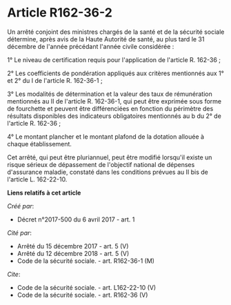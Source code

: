 # Article R162-36-2

Un arrêté conjoint des ministres chargés de la santé et de la sécurité sociale détermine, après avis de la Haute Autorité de
santé, au plus tard le 31 décembre de l'année précédant l'année civile considérée : 

1° Le niveau de certification requis pour l'application de l'article R. 162-36 ; 

2° Les coefficients de pondération appliqués aux critères mentionnés aux 1° et 2° du I de l'article R. 162-36-1 ; 

3° Les modalités de détermination et la valeur des taux de rémunération mentionnés au II de l'article R. 162-36-1, qui peut
être exprimée sous forme de fourchette et peuvent être différenciées en fonction du périmètre des résultats disponibles des
indicateurs obligatoires mentionnés au b du 2° de l'article R. 162-36 ; 

4° Le montant plancher et le montant plafond de la dotation allouée à chaque établissement. 

Cet arrêté, qui peut être pluriannuel, peut être modifié lorsqu'il existe un risque sérieux de dépassement de l'objectif
national de dépenses d'assurance maladie, constaté dans les conditions prévues au II bis de l'article L. 162-22-10.

**Liens relatifs à cet article**

_Créé par_:

  - Décret n°2017-500 du 6 avril 2017 - art. 1

_Cité par_:

  - Arrêté du 15 décembre 2017 - art. 5 (V)
  - Arrêté du 12 décembre 2018 - art. 5 (V)
  - Code de la sécurité sociale. - art. R162-36-1 (M)

_Cite_:

  - Code de la sécurité sociale. - art. L162-22-10 (V)
  - Code de la sécurité sociale. - art. R162-36 (V)
